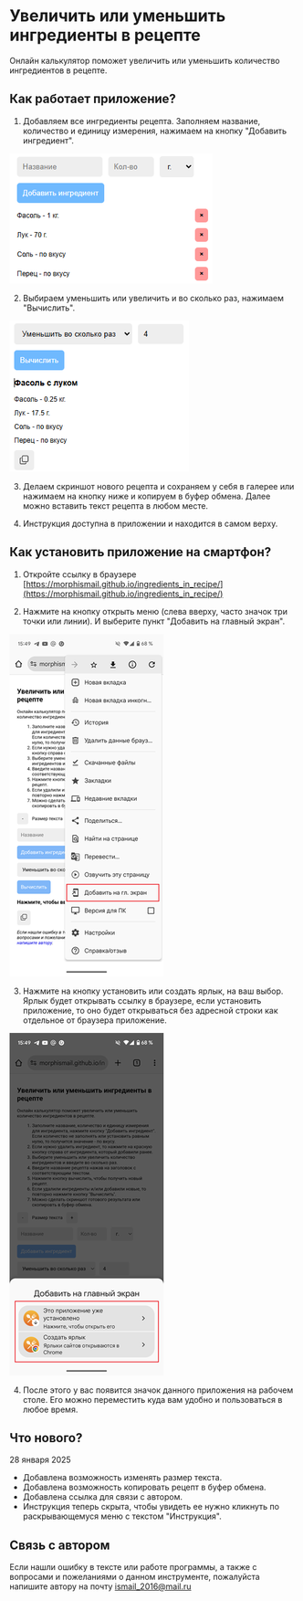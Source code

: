 # Увеличить или уменьшить ингредиенты в рецепте

Онлайн калькулятор поможет увеличить или уменьшить количество ингредиентов в рецепте.

## Как работает приложение?

1. Добавляем все ингредиенты рецепта. Заполняем название, количество и единицу измерения, нажимаем на кнопку "Добавить ингредиент". 

![Рецепт](img/01.png)

2. Выбираем уменьшить или увеличить и во сколько раз, нажимаем "Вычислить".

![Новый рецепт](img/02.png)

3. Делаем скриншот нового рецепта и сохраняем у себя в галерее или нажимаем на кнопку ниже и копируем в буфер обмена. Далее можно вставить текст рецепта в любом месте.

4. Инструкция доступна в приложении и находится в самом верху.

## Как установить приложение на смартфон?

1. Откройте ссылку в браузере [https://morphismail.github.io/ingredients_in_recipe/](https://morphismail.github.io/ingredients_in_recipe/)

2. Нажмите на кнопку открыть меню (слева вверху, часто значок три точки или линии). И выберите пункт "Добавить на главный экран".

![Шаг 1](img/1.png)

3. Нажмите на кнопку установить или создать ярлык, на ваш выбор. Ярлык будет открывать ссылку в браузере, если установить приложение, то оно будет открываться без адресной строки как отдельное от браузера приложение.

![Шаг 2](img/2.png)

4. После этого у вас появится значок данного приложения на рабочем столе. Его можно переместить куда вам удобно и пользоваться в любое время.

## Что нового?

28 января 2025

- Добавлена возможность изменять размер текста.
- Добавлена возможность копировать рецепт в буфер обмена.
- Добавлена ссылка для связи с автором.
- Инструкция теперь скрыта, чтобы увидеть ее нужно кликнуть по раскрывающемуся меню с текстом "Инструкция".

## Связь с автором

Если нашли ошибку в тексте или работе программы, а также с вопросами и пожеланиями о данном инструменте, пожалуйста напишите автору на почту ismail_2016@mail.ru